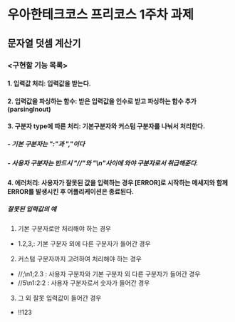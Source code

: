 # 우아한테크코스 프리코스 1주차 과제

## 문자열 덧셈 계산기
### <구현할 기능 목록>

#### 1. 입력값 처리: 입력값을 받는다.
#### 2. 입력값을 파싱하는 함수: 받은 입력값을 인수로 받고 파싱하는 함수 추가 (parsingInout)
#### 3. 구분자 type에 따른 처리: 기본구분자와 커스텀 구분자를 나눠서 처리한다.

##### - 기본 구분자는 ":"과 ","이다
##### - 사용자 구분자는 반드시 "//"와 "\n"사이에 와야 구분자로서 취급해준다.

#### 4. 에러처리: 사용자가 잘못된 값을 입력하는 경우 [ERROR]로 시작하는 메세지와 함께 ERROR를 발생시킨 후 어플리케이션은 종료된다.
##### *잘못된 입력값의 예*

1) 기본 구분자로만 처리해야 하는 경우
* 1.2,3,: 기본 구분자 외에 다른 구분자가 들어간 경우

2) 커스텀 구분자까지 고려하여 처리해야 하는 경우
* //;\n1;2.3 : 사용자 구분자와 기본 구분자 외 다른 구분자가 들어간 경우
* //5\n1:2:2 : 사용자 구분자로서 숫자가 들어간 경우

3) 그 외 잘못 입력값이 들어간 경우
* !!123

 
